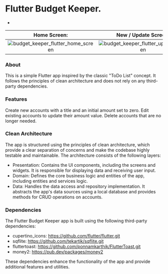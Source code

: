 # Flutter Budget Keeper.


-
|       Home Screen:        |    New / Update Screen:   |
| :-----------------------: | :-----------------------: |
| ![budget_keeper_flutter_home_screen](https://github.com/98kmc/Budget-Keeper-Flutter/assets/109832770/c7bcf316-7dfe-45e8-854d-ed47b8d6c824) | ![budget_keeper_flutter_update_screen](https://github.com/98kmc/Budget-Keeper-Flutter/assets/109832770/45685474-0064-4382-be9e-f85545c89a7f) |

### About
This is a simple Flutter app inspired by the classic "ToDo List" concept. It follows the principles of clean architecture and does not rely on any third-party dependencies.

### Features
Create new accounts with a title and an initial amount set to zero.
Edit existing accounts to update their amount value.
Delete accounts that are no longer needed.
### Clean Architecture
The app is structured using the principles of clean architecture, which provide a clear separation of concerns and make the codebase highly testable and maintainable. The architecture consists of the following layers:

- Presentation: Contains the UI components, including the screens and widgets. It is responsible for displaying data and receiving user input.
- Domain: Defines the core business logic and entities of the app, including entities and services logic.
- Data: Handles the data access and repository implementation. It abstracts the app's data sources using a local database and provides methods for CRUD operations on accounts.


### Dependencies
The Flutter Budget Keeper app is built using the following third-party dependencies:
- cupertino_icons: https://github.com/flutter/flutter.git
- sqflite: https://github.com/tekartik/sqflite.git
- fluttertoast: https://github.com/ponnamkarthik/FlutterToast.git
- money2: https://pub.dev/packages/money2
  
These dependencies enhance the functionality of the app and provide additional features and utilities.
